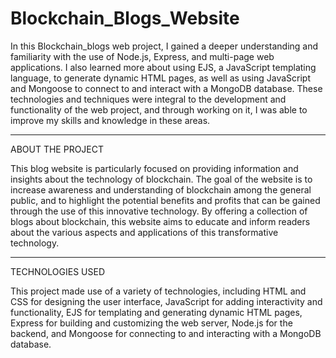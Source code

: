 # Blockchain_Blogs_Website

In this Blockchain_blogs web project, I gained a deeper understanding and familiarity with the use of Node.js, Express, and multi-page web applications. I also learned more about using EJS, a JavaScript templating language, to generate dynamic HTML pages, as well as using JavaScript and Mongoose to connect to and interact with a MongoDB database. These technologies and techniques were integral to the development and functionality of the web project, and through working on it, I was able to improve my skills and knowledge in these areas.



___________________________________________________________________________________________________
ABOUT THE PROJECT 

This blog website is particularly focused on providing information and insights about the technology of blockchain. The goal of the website is to increase awareness and understanding of blockchain among the general public, and to highlight the potential benefits and profits that can be gained through the use of this innovative technology. By offering a collection of blogs about blockchain, this website aims to educate and inform readers about the various aspects and applications of this transformative technology.


______________________________________________________________________________________________________
TECHNOLOGIES USED

This project made use of a variety of technologies, including HTML and CSS for designing the user interface, JavaScript for adding interactivity and functionality, EJS for templating and generating dynamic HTML pages, Express for building and customizing the web server, Node.js for the backend, and Mongoose for connecting to and interacting with a MongoDB database.
